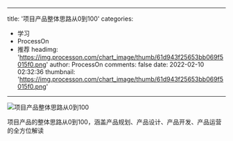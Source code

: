 
---
title: '项目产品整体思路从0到100'
categories: 
 - 学习
 - ProcessOn
 - 推荐
headimg: 'https://img.processon.com/chart_image/thumb/61d943f25653bb069f5015f0.png'
author: ProcessOn
comments: false
date: 2022-02-10 02:32:36
thumbnail: 'https://img.processon.com/chart_image/thumb/61d943f25653bb069f5015f0.png'
---

<div>   
<img class="thumb" alt="项目产品整体思路从0到100" src="https://img.processon.com/chart_image/thumb/61d943f25653bb069f5015f0.png" referrerpolicy="no-referrer">
<p>项目产品的整体思路从0到100，涵盖产品规划、产品设计、产品开发、产品运营的全方位解读</p>  
</div>
            
